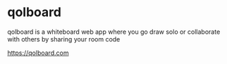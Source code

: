# qolboard
qolboard is a whiteboard web app where you go draw solo or collaborate with others by sharing your room code

https://qolboard.com
